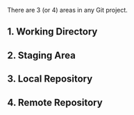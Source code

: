 There are 3 (or 4) areas in any Git project.

## 1. Working Directory
## 2. Staging Area
## 3. Local Repository
## 4. Remote Repository
